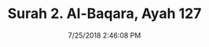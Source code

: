 ---
title       : "Surah 2. Al-Baqara, Ayah 127"
date        : 7/25/2018 2:46:08 PM
draft       : false
type        : "quran"
layout      : "compare"
BookCode    : "CMP"
SurahNumber : "2"
AyahNumber  : "127"
TotalAyah   : "286"
---